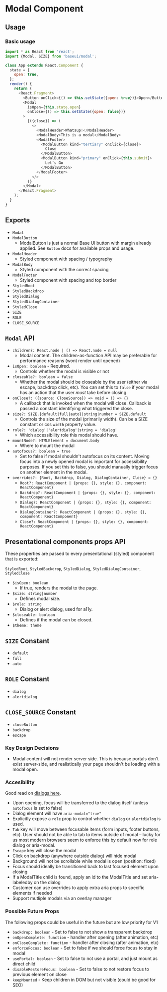 # Modal Component

## Usage

### Basic usage

```javascript
import * as React from 'react';
import {Modal, SIZE} from 'baseui/modal';

class App extends React.Component {
  state = {
    open: true,
  };
  render() {
    return (
      <React.Fragment>
        <Button onClick={() => this.setState({open: true})}>Open</Button>
        <Modal
          isOpen={this.state.open}
          onClose={() => this.setState({open: false})}
        >
          {({close}) => (
            <>
              <ModalHeader>Whatsup!</ModalHeader>
              <ModalBody>This is a modal</ModalBody>
              <ModalFooter>
                <ModalButton kind="tertiary" onClick={close}>
                  Close
                </ModalButton>
                <ModalButton kind="primary" onClick={this.submit}>
                  Let’s Go
                </ModalButton>
              </ModalFooter>
            </>
          )}
        </Modal>
      </React.Fragment>
    );
  }
}
```

## Exports

* `Modal`
* `ModalButton`
  * ModalButton is just a normal Base UI button with margin already applied. See `Button` docs for available props and usage.
* `ModalHeader`
  * Styled component with spacing / typography
* `ModalBody`
  * Styled component with the correct spacing
* `ModalFooter`
  * Styled component with spacing and top border
* `StyledRoot`
* `StyledBackdrop`
* `StyledDialog`
* `StyledDialogContainer`
* `StyledClose`
* `SIZE`
* `ROLE`
* `CLOSE_SOURCE`

## `Modal` API

* `children?: React.node | () => React.node = null`
  * Modal content. The children-as-function API may be preferable for performance reasons (wont render until opened)
* `isOpen: boolean` - Required.
  * Controls whether the modal is visible or not
* `closeable?: boolean = false`
  * Whether the modal should be closeable by the user (either via escape, backdrop click, etc). You can set this to `false` if your modal has an action that the user _must_ take before closing.
* `onClose?: ({source: CloseSource}) => void = () => {}`
  * A callback that is invoked when the modal will close. Callback is passed a constant identifying what triggered the close.
* `size?: SIZE.{default|full|auto}|string|number = SIZE.default`
  * Controls the size of the modal (primarily width). Can be a SIZE constant or css `width` property value.
* `role?: 'dialog'|'alertdialog'|string = 'dialog'`
  * Which accessibility role this modal should have.
* `mountNode?: HTMLElement = document.body`
  * Where to mount the modal
* `autofocus?: boolean = true`
  * Set to false if modal shouldn't autofocus on its content. Moving focus into a newly opened modal is important for accessibility purposes. If you set this to false, you should manually trigger focus on another element in the modal.
* `overrides?: {Root, Backdrop, Dialog, DialogContainer, Close} = {}`
  * `Root?: ReactComponent | {props: {}, style: {}, component: ReactComponent}`
  * `Backdrop?: ReactComponent | {props: {}, style: {}, component: ReactComponent}`
  * `Dialog?: ReactComponent | {props: {}, style: {}, component: ReactComponent}`
  * `DialogContainer?: ReactComponent | {props: {}, style: {}, component: ReactComponent}`
  * `Close?: ReactComponent | {props: {}, style: {}, component: ReactComponent}`

## Presentational components props API

These properties are passed to every presentational (styled) component that is exported:

`StyledRoot`, `StyledBackdrop`, `StyledDialog`, `StyledDialogContainer`, `StyledClose`

* `$isOpen: boolean`
  * If true, renders the modal to the page.
* `$size: string|number`
  * Defines modal size.
* `$role: string`
  * Dialog or alert dialog, used for a11y.
* `$closeable: boolean`
  * Defines if the modal can be closed.
* `$theme: theme`

## `SIZE` Constant

* `default`
* `full`
* `auto`

## `ROLE` Constant

* `dialog`
* `alertdialog`

## `CLOSE_SOURCE` Constant

* `closeButton`
* `backdrop`
* `escape`

### Key Design Decisions

* Modal content will not render server side. This is because portals don't exist server-side, and realistically your page shouldn't be loading with a modal open.

### Accesibility

Good read on [dialogs here](https://www.w3.org/TR/wai-aria-practices/examples/dialog-modal/dialog.html).

* Upon opening, focus will be transferred to the dialog itself (unless `autofocus` is set to false)
* Dialog element will have `aria-modal="true"`
* Explicitly expose a `role` prop to control whether `dialog` or `alertdialog` is used.
* `Tab` key will move between focusable items (form inputs, footer buttons, etc). User should not be able to tab to items outside of modal – lucky for us most modern browsers seem to enforce this by default now for role dialog or aria-modal.
* `Escape` key will close the modal
* Click on backdrop (anywhere outside dialog) will hide modal
* Background will not be scrollable while modal is open (position: fixed)
* Focus should ideally be transitioned back to last focused element upon closing
* If a ModalTitle child is found, apply an id to the ModalTitle and set aria-labeledby on the dialog
* Customer can use overrides to apply extra aria props to specific elements if needed
* Support mutliple modals via an overlay manager

### Possible Future Props

The following props could be useful in the future but are low priority for V1

* `backdrop: boolean` - Set to false to not show a transparent backdrop
* `onOpenComplete: function` - handler after opening (after animation, etc)
* `onCloseComplete: function` - handler after closing (after animation, etc)
* `enforceFocus: boolean` - Set to false if we should force focus to stay in modal
* `usePortal: boolean` - Set to false to not use a portal, and just mount as direct child
* `disableRestoreFocus: boolean` - Set to false to not restore focus to previous element on close
* `keepMounted` - Keep children in DOM but not visible (could be good for SEO)
